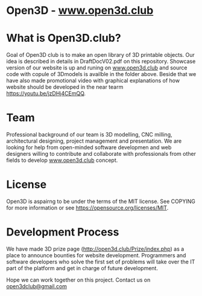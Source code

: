 # Open3D - www.open3d.club

# What is Open3D.club?

Goal of Open3D club is to make an open library of 3D printable objects. Our idea is described in details in DraftDocV02.pdf on this repository. Showcase version of our website is up and runing on www.open3d.club  and source code with copule of 3Dmodels is availble in the folder above. Beside that we have also made promotional video with graphical explanations of how website should be developed in the near tearm https://youtu.be/jzDHj4CEmQQ. 
# Team
Professional background of our team is 3D modelling, CNC milling, architectural designing, project management and presentation. We are looking for help from open-minded software developmen and web designers willing to contribute and collaborate with professionals from other fields to develop www.open3d.club concept. 
# License
Open3D is aspairng to be under the terms of the MIT license. See COPYING for more information or see https://opensource.org/licenses/MIT.

# Development Process
We have made 3D prize page (http://open3d.club/Prize/index.php) as a place to announce bounties for website development. Programmers and software developers who solve the first set of problems will take over the IT part of the platform and get in charge of future development.

Hope we can work together on this project. Contact us on open3dclub@gmail.com
